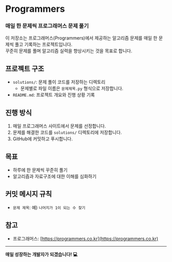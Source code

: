 # Programmers

### 매일 한 문제씩 프로그래머스 문제 풀기

이 저장소는 프로그래머스(Programmers)에서 제공하는 알고리즘 문제를 매일 한 문제씩 풀고 기록하는 프로젝트입니다.  
꾸준히 문제를 풀며 알고리즘 실력을 향상시키는 것을 목표로 합니다.

## 프로젝트 구조
- `solutions/`: 문제 풀이 코드를 저장하는 디렉토리
  - 문제별로 파일 이름은 `문제제목.py` 형식으로 저장합니다.
- `README.md`: 프로젝트 개요와 진행 상황 기록


## 진행 방식
1. 매일 프로그래머스 사이트에서 문제를 선정합니다.
2. 문제를 해결한 코드를 `solutions/` 디렉토리에 저장합니다.
3. GitHub에 커밋하고 푸시합니다.

## 목표
- 하루에 한 문제씩 꾸준히 풀기
- 알고리즘과 자료구조에 대한 이해를 심화하기


## 커밋 메시지 규칙
- `문제 제목`: 예) `나머지가 1이 되는 수 찾기`


## 참고
- 프로그래머스: [https://programmers.co.kr](https://programmers.co.kr)

---

**매일 성장하는 개발자가 되겠습니다! 💻**
